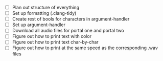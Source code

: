 - [ ] Plan out structure of everything
- [ ] Set up formatting (.clang-tidy)
- [ ] Create rest of bools for characters in argument-handler
- [ ] Set up argument-handler
- [ ] Download all audio files for portal one and portal two
- [ ] Figure out how to print text with color
- [ ] Figure out how to print text char-by-char
- [ ] Figure out how to print at the same speed as the corresponding .wav files
